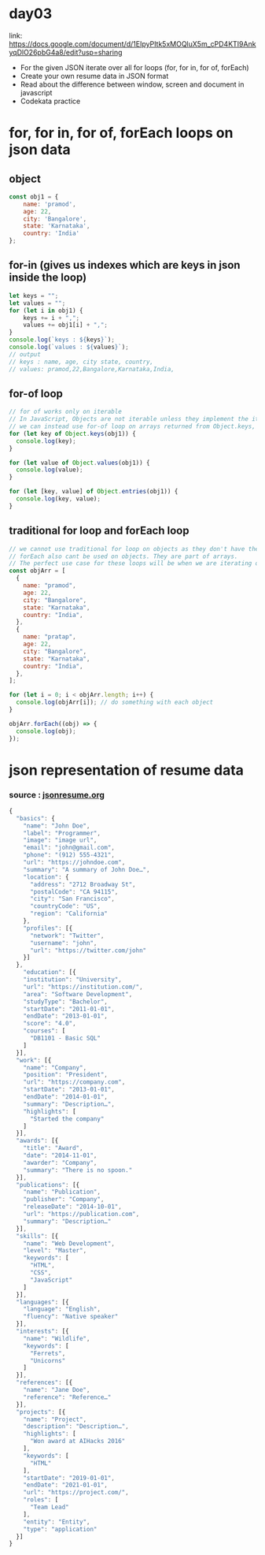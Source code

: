 # day03

link: https://docs.google.com/document/d/1EIpyPItk5xMOQluX5m_cPD4KTI9AnkyqDlO26pbG4a8/edit?usp=sharing

- For the given JSON iterate over all for loops (for, for in, for of, forEach)
- Create your own resume data in JSON format
- Read about the difference between window, screen and document in javascript
- Codekata practice



# for, for in, for of, forEach loops on json data

## object
```js
const obj1 = {
	name: 'pramod',
	age: 22,
	city: 'Bangalore',
	state: 'Karnataka',
	country: 'India'
};
```


## for-in (gives us indexes which are keys in json inside the loop)
```js
let keys = "";
let values = "";
for (let i in obj1) {
	keys += i + ","; 
	values += obj1[i] + ","; 
}
console.log(`keys : ${keys}`);
console.log(`values : ${values}`);
// output
// keys : name, age, city state, country,
// values: pramod,22,Bangalore,Karnataka,India,
```

## for-of loop
```js
// for of works only on iterable
// In JavaScript, Objects are not iterable unless they implement the iterable protocol. Therefore, you cannot use for…of to iterate over the properties of an object. (source:  mdn docs)
// we can instead use for-of loop on arrays returned from Object.keys, Object.values, Object.entries methods.
for (let key of Object.keys(obj1)) {
  console.log(key);
}

for (let value of Object.values(obj1)) {
  console.log(value);
}

for (let [key, value] of Object.entries(obj1)) {
  console.log(key, value);
}
```

## traditional for loop and forEach loop

```js
// we cannot use traditional for loop on objects as they don't have the length property to iterate over
// forEach also cant be used on objects. They are part of arrays.
// The perfect use case for these loops will be when we are iterating over an array of objects.
const objArr = [
  {
    name: "pramod",
    age: 22,
    city: "Bangalore",
    state: "Karnataka",
    country: "India",
  },
  {
    name: "pratap",
    age: 22,
    city: "Bangalore",
    state: "Karnataka",
    country: "India",
  },
];

for (let i = 0; i < objArr.length; i++) {
  console.log(objArr[i]); // do something with each object
}

objArr.forEach((obj) => {
  console.log(obj);
});

```

# json representation of resume data

### source : [jsonresume.org](https://jsonresume.org/schema/)
```js
{
  "basics": {
    "name": "John Doe",
    "label": "Programmer",
    "image": "image url",
    "email": "john@gmail.com",
    "phone": "(912) 555-4321",
    "url": "https://johndoe.com",
    "summary": "A summary of John Doe…",
    "location": {
      "address": "2712 Broadway St",
      "postalCode": "CA 94115",
      "city": "San Francisco",
      "countryCode": "US",
      "region": "California"
    },
    "profiles": [{
      "network": "Twitter",
      "username": "john",
      "url": "https://twitter.com/john"
    }]
  },
	"education": [{
    "institution": "University",
    "url": "https://institution.com/",
    "area": "Software Development",
    "studyType": "Bachelor",
    "startDate": "2011-01-01",
    "endDate": "2013-01-01",
    "score": "4.0",
    "courses": [
      "DB1101 - Basic SQL"
    ]
  }],
  "work": [{
    "name": "Company",
    "position": "President",
    "url": "https://company.com",
    "startDate": "2013-01-01",
    "endDate": "2014-01-01",
    "summary": "Description…",
    "highlights": [
      "Started the company"
    ]
  }],
  "awards": [{
    "title": "Award",
    "date": "2014-11-01",
    "awarder": "Company",
    "summary": "There is no spoon."
  }],
  "publications": [{
    "name": "Publication",
    "publisher": "Company",
    "releaseDate": "2014-10-01",
    "url": "https://publication.com",
    "summary": "Description…"
  }],
  "skills": [{
    "name": "Web Development",
    "level": "Master",
    "keywords": [
      "HTML",
      "CSS",
      "JavaScript"
    ]
  }],
  "languages": [{
    "language": "English",
    "fluency": "Native speaker"
  }],
  "interests": [{
    "name": "Wildlife",
    "keywords": [
      "Ferrets",
      "Unicorns"
    ]
  }],
  "references": [{
    "name": "Jane Doe",
    "reference": "Reference…"
  }],
  "projects": [{
    "name": "Project",
    "description": "Description…",
    "highlights": [
      "Won award at AIHacks 2016"
    ],
    "keywords": [
      "HTML"
    ],
    "startDate": "2019-01-01",
    "endDate": "2021-01-01",
    "url": "https://project.com/",
    "roles": [
      "Team Lead"
    ],
    "entity": "Entity",
    "type": "application"
  }]
}
```